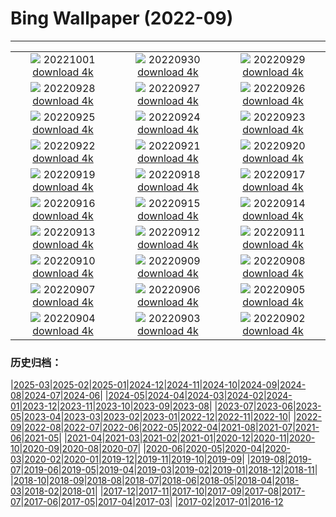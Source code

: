 # Bing Wallpaper (2022-09)
**************
| | | |
| :----: | :----: | :----: |
| ![](https://www.bing.com/th?id=OHR.MandelaCamden_EN-GB1953677756_1920x1080.jpg) 20221001 [download 4k](https://www.bing.com/th?id=OHR.MandelaCamden_EN-GB1953677756_UHD.jpg) | ![](https://www.bing.com/th?id=OHR.EubalaenaAustralis_EN-GB1846144707_1920x1080.jpg) 20220930 [download 4k](https://www.bing.com/th?id=OHR.EubalaenaAustralis_EN-GB1846144707_UHD.jpg) | ![](https://www.bing.com/th?id=OHR.InfiniD_EN-GB5291445773_1920x1080.jpg) 20220929 [download 4k](https://www.bing.com/th?id=OHR.InfiniD_EN-GB5291445773_UHD.jpg) |
| ![](https://www.bing.com/th?id=OHR.FairyGlen_EN-GB1014527664_1920x1080.jpg) 20220928 [download 4k](https://www.bing.com/th?id=OHR.FairyGlen_EN-GB1014527664_UHD.jpg) | ![](https://www.bing.com/th?id=OHR.YellowstoneUGB_EN-GB0810222579_1920x1080.jpg) 20220927 [download 4k](https://www.bing.com/th?id=OHR.YellowstoneUGB_EN-GB0810222579_UHD.jpg) | ![](https://www.bing.com/th?id=OHR.SusitnaRiver_EN-GB0481866534_1920x1080.jpg) 20220926 [download 4k](https://www.bing.com/th?id=OHR.SusitnaRiver_EN-GB0481866534_UHD.jpg) |
| ![](https://www.bing.com/th?id=OHR.AmazonMangroves_EN-GB9970278307_1920x1080.jpg) 20220925 [download 4k](https://www.bing.com/th?id=OHR.AmazonMangroves_EN-GB9970278307_UHD.jpg) | ![](https://www.bing.com/th?id=OHR.DarkSkyAcadia_EN-GB9113925079_1920x1080.jpg) 20220924 [download 4k](https://www.bing.com/th?id=OHR.DarkSkyAcadia_EN-GB9113925079_UHD.jpg) | ![](https://www.bing.com/th?id=OHR.GoldenJellyfish_EN-GB7034021931_1920x1080.jpg) 20220923 [download 4k](https://www.bing.com/th?id=OHR.GoldenJellyfish_EN-GB7034021931_UHD.jpg) |
| ![](https://www.bing.com/th?id=OHR.FraueninselChiemsee_EN-GB8092129360_1920x1080.jpg) 20220922 [download 4k](https://www.bing.com/th?id=OHR.FraueninselChiemsee_EN-GB8092129360_UHD.jpg) | ![](https://www.bing.com/th?id=OHR.PWPeaceDoves_EN-GB2836778318_1920x1080.jpg) 20220921 [download 4k](https://www.bing.com/th?id=OHR.PWPeaceDoves_EN-GB2836778318_UHD.jpg) | ![](https://www.bing.com/th?id=OHR.SitkaOtters_EN-GB2511722318_1920x1080.jpg) 20220920 [download 4k](https://www.bing.com/th?id=OHR.SitkaOtters_EN-GB2511722318_UHD.jpg) |
| ![](https://www.bing.com/th?id=OHR.QueenFuneral_EN-GB0110079529_1920x1080.jpg) 20220919 [download 4k](https://www.bing.com/th?id=OHR.QueenFuneral_EN-GB0110079529_UHD.jpg) | ![](https://www.bing.com/th?id=OHR.ArashiyamaBamboo_EN-GB1501133280_1920x1080.jpg) 20220918 [download 4k](https://www.bing.com/th?id=OHR.ArashiyamaBamboo_EN-GB1501133280_UHD.jpg) | ![](https://www.bing.com/th?id=OHR.AquarioNatural_EN-GB1303140384_1920x1080.jpg) 20220917 [download 4k](https://www.bing.com/th?id=OHR.AquarioNatural_EN-GB1303140384_UHD.jpg) |
| ![](https://www.bing.com/th?id=OHR.AmazonianEcuador_EN-GB8505041319_1920x1080.jpg) 20220916 [download 4k](https://www.bing.com/th?id=OHR.AmazonianEcuador_EN-GB8505041319_UHD.jpg) | ![](https://www.bing.com/th?id=OHR.PyreneesPark_EN-GB9616848199_1920x1080.jpg) 20220915 [download 4k](https://www.bing.com/th?id=OHR.PyreneesPark_EN-GB9616848199_UHD.jpg) | ![](https://www.bing.com/th?id=OHR.MarbleCanyon_EN-GB9155695273_1920x1080.jpg) 20220914 [download 4k](https://www.bing.com/th?id=OHR.MarbleCanyon_EN-GB9155695273_UHD.jpg) |
| ![](https://www.bing.com/th?id=OHR.GSDNPest_EN-GB8823585004_1920x1080.jpg) 20220913 [download 4k](https://www.bing.com/th?id=OHR.GSDNPest_EN-GB8823585004_UHD.jpg) | ![](https://www.bing.com/th?id=OHR.Aracari_EN-GB8500744277_1920x1080.jpg) 20220912 [download 4k](https://www.bing.com/th?id=OHR.Aracari_EN-GB8500744277_UHD.jpg) | ![](https://www.bing.com/th?id=OHR.GreatNorthRun_EN-GB7319783779_1920x1080.jpg) 20220911 [download 4k](https://www.bing.com/th?id=OHR.GreatNorthRun_EN-GB7319783779_UHD.jpg) |
| ![](https://www.bing.com/th?id=OHR.BHNMBelize_EN-GB4429321690_1920x1080.jpg) 20220910 [download 4k](https://www.bing.com/th?id=OHR.BHNMBelize_EN-GB4429321690_UHD.jpg) | ![](https://www.bing.com/th?id=OHR.QueenCoronation_EN-GB1810887192_1920x1080.jpg) 20220909 [download 4k](https://www.bing.com/th?id=OHR.QueenCoronation_EN-GB1810887192_UHD.jpg) | ![](https://www.bing.com/th?id=OHR.CircumnavigationAnni_EN-GB9292179863_1920x1080.jpg) 20220908 [download 4k](https://www.bing.com/th?id=OHR.CircumnavigationAnni_EN-GB9292179863_UHD.jpg) |
| ![](https://www.bing.com/th?id=OHR.MuseudoAmanha_EN-GB8656025216_1920x1080.jpg) 20220907 [download 4k](https://www.bing.com/th?id=OHR.MuseudoAmanha_EN-GB8656025216_UHD.jpg) | ![](https://www.bing.com/th?id=OHR.SeitanLimania_EN-GB8210563140_1920x1080.jpg) 20220906 [download 4k](https://www.bing.com/th?id=OHR.SeitanLimania_EN-GB8210563140_UHD.jpg) | ![](https://www.bing.com/th?id=OHR.EstoniaBaltic_EN-GB6940101428_1920x1080.jpg) 20220905 [download 4k](https://www.bing.com/th?id=OHR.EstoniaBaltic_EN-GB6940101428_UHD.jpg) |
| ![](https://www.bing.com/th?id=OHR.ArambolBeach_EN-GB6838239470_1920x1080.jpg) 20220904 [download 4k](https://www.bing.com/th?id=OHR.ArambolBeach_EN-GB6838239470_UHD.jpg) | ![](https://www.bing.com/th?id=OHR.MalaysiaTwinTowers_EN-GB5184541594_1920x1080.jpg) 20220903 [download 4k](https://www.bing.com/th?id=OHR.MalaysiaTwinTowers_EN-GB5184541594_UHD.jpg) | ![](https://www.bing.com/th?id=OHR.BlackpoolBeach_EN-GB4559293799_1920x1080.jpg) 20220902 [download 4k](https://www.bing.com/th?id=OHR.BlackpoolBeach_EN-GB4559293799_UHD.jpg) |

### 历史归档：

|[2025-03](/2025-03/2025-03.md)|[2025-02](/2025-02/2025-02.md)|[2025-01](/2025-01/2025-01.md)|[2024-12](/2024-12/2024-12.md)|[2024-11](/2024-11/2024-11.md)|[2024-10](/2024-10/2024-10.md)|[2024-09](/2024-09/2024-09.md)|[2024-08](/2024-08/2024-08.md)|[2024-07](/2024-07/2024-07.md)|[2024-06](/2024-06/2024-06.md)|
|[2024-05](/2024-05/2024-05.md)|[2024-04](/2024-04/2024-04.md)|[2024-03](/2024-03/2024-03.md)|[2024-02](/2024-02/2024-02.md)|[2024-01](/2024-01/2024-01.md)|[2023-12](/2023-12/2023-12.md)|[2023-11](/2023-11/2023-11.md)|[2023-10](/2023-10/2023-10.md)|[2023-09](/2023-09/2023-09.md)|[2023-08](/2023-08/2023-08.md)|
|[2023-07](/2023-07/2023-07.md)|[2023-06](/2023-06/2023-06.md)|[2023-05](/2023-05/2023-05.md)|[2023-04](/2023-04/2023-04.md)|[2023-03](/2023-03/2023-03.md)|[2023-02](/2023-02/2023-02.md)|[2023-01](/2023-01/2023-01.md)|[2022-12](/2022-12/2022-12.md)|[2022-11](/2022-11/2022-11.md)|[2022-10](/2022-10/2022-10.md)|
|[2022-09](/2022-09/2022-09.md)|[2022-08](/2022-08/2022-08.md)|[2022-07](/2022-07/2022-07.md)|[2022-06](/2022-06/2022-06.md)|[2022-05](/2022-05/2022-05.md)|[2022-04](/2022-04/2022-04.md)|[2021-08](/2021-08/2021-08.md)|[2021-07](/2021-07/2021-07.md)|[2021-06](/2021-06/2021-06.md)|[2021-05](/2021-05/2021-05.md)|
|[2021-04](/2021-04/2021-04.md)|[2021-03](/2021-03/2021-03.md)|[2021-02](/2021-02/2021-02.md)|[2021-01](/2021-01/2021-01.md)|[2020-12](/2020-12/2020-12.md)|[2020-11](/2020-11/2020-11.md)|[2020-10](/2020-10/2020-10.md)|[2020-09](/2020-09/2020-09.md)|[2020-08](/2020-08/2020-08.md)|[2020-07](/2020-07/2020-07.md)|
|[2020-06](/2020-06/2020-06.md)|[2020-05](/2020-05/2020-05.md)|[2020-04](/2020-04/2020-04.md)|[2020-03](/2020-03/2020-03.md)|[2020-02](/2020-02/2020-02.md)|[2020-01](/2020-01/2020-01.md)|[2019-12](/2019-12/2019-12.md)|[2019-11](/2019-11/2019-11.md)|[2019-10](/2019-10/2019-10.md)|[2019-09](/2019-09/2019-09.md)|
|[2019-08](/2019-08/2019-08.md)|[2019-07](/2019-07/2019-07.md)|[2019-06](/2019-06/2019-06.md)|[2019-05](/2019-05/2019-05.md)|[2019-04](/2019-04/2019-04.md)|[2019-03](/2019-03/2019-03.md)|[2019-02](/2019-02/2019-02.md)|[2019-01](/2019-01/2019-01.md)|[2018-12](/2018-12/2018-12.md)|[2018-11](/2018-11/2018-11.md)|
|[2018-10](/2018-10/2018-10.md)|[2018-09](/2018-09/2018-09.md)|[2018-08](/2018-08/2018-08.md)|[2018-07](/2018-07/2018-07.md)|[2018-06](/2018-06/2018-06.md)|[2018-05](/2018-05/2018-05.md)|[2018-04](/2018-04/2018-04.md)|[2018-03](/2018-03/2018-03.md)|[2018-02](/2018-02/2018-02.md)|[2018-01](/2018-01/2018-01.md)|
|[2017-12](/2017-12/2017-12.md)|[2017-11](/2017-11/2017-11.md)|[2017-10](/2017-10/2017-10.md)|[2017-09](/2017-09/2017-09.md)|[2017-08](/2017-08/2017-08.md)|[2017-07](/2017-07/2017-07.md)|[2017-06](/2017-06/2017-06.md)|[2017-05](/2017-05/2017-05.md)|[2017-04](/2017-04/2017-04.md)|[2017-03](/2017-03/2017-03.md)|
|[2017-02](/2017-02/2017-02.md)|[2017-01](/2017-01/2017-01.md)|[2016-12](/2016-12/2016-12.md)